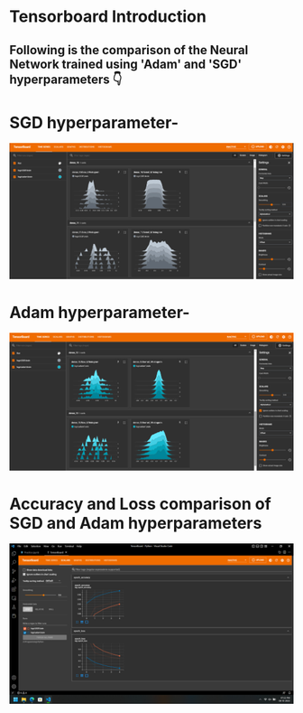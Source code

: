 # Tensorboard Introduction

## Following is the comparison of the Neural Network trained using 'Adam' and 'SGD' hyperparameters 👇

# SGD hyperparameter-
![SGD](SGD.png)

# Adam hyperparameter-
![Adam](Adam.png)

# Accuracy and Loss comparison of SGD and Adam hyperparameters
![Accuracy_Loss_Comparison](Accuracy_Loss_Comparison.png)

